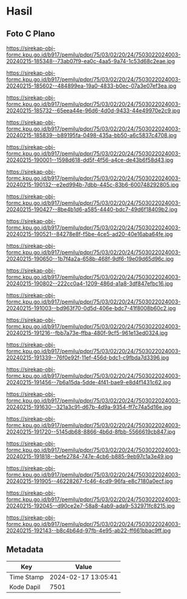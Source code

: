 # Hasil

## Foto C Plano

https://sirekap-obj-formc.kpu.go.id/b917/pemilu/pdpr/75/03/02/20/24/7503022024003-20240215-185348--73ab07f9-ea0c-4aa5-9a74-1c53d68c2eae.jpg

https://sirekap-obj-formc.kpu.go.id/b917/pemilu/pdpr/75/03/02/20/24/7503022024003-20240215-185602--484899ea-19a0-4833-b0ec-07a3e07ef3ea.jpg

https://sirekap-obj-formc.kpu.go.id/b917/pemilu/pdpr/75/03/02/20/24/7503022024003-20240215-185732--65eea44e-96d6-4d0d-9433-44e49970e2c9.jpg

https://sirekap-obj-formc.kpu.go.id/b917/pemilu/pdpr/75/03/02/20/24/7503022024003-20240215-185839--b89195fa-0498-435a-bb50-a6c5837c4708.jpg

https://sirekap-obj-formc.kpu.go.id/b917/pemilu/pdpr/75/03/02/20/24/7503022024003-20240215-190001--1598d618-dd5f-4f56-a4ce-de43b6f58d43.jpg

https://sirekap-obj-formc.kpu.go.id/b917/pemilu/pdpr/75/03/02/20/24/7503022024003-20240215-190132--e2ed994b-7dbb-445c-83b6-600748292805.jpg

https://sirekap-obj-formc.kpu.go.id/b917/pemilu/pdpr/75/03/02/20/24/7503022024003-20240215-190427--8be4b1d6-a585-4440-bdc7-49d6f18409b2.jpg

https://sirekap-obj-formc.kpu.go.id/b917/pemilu/pdpr/75/03/02/20/24/7503022024003-20240215-190521--84278e8f-f5be-4ce5-ad20-40e16aba64fe.jpg

https://sirekap-obj-formc.kpu.go.id/b917/pemilu/pdpr/75/03/02/20/24/7503022024003-20240215-190650--1b7f4a2a-658b-468f-9df6-19e09d65d96c.jpg

https://sirekap-obj-formc.kpu.go.id/b917/pemilu/pdpr/75/03/02/20/24/7503022024003-20240215-190802--222cc0a4-1209-486d-a1a8-3df847efbc16.jpg

https://sirekap-obj-formc.kpu.go.id/b917/pemilu/pdpr/75/03/02/20/24/7503022024003-20240215-191003--bd963f70-0d5d-406e-bdc7-41f8008b60c2.jpg

https://sirekap-obj-formc.kpu.go.id/b917/pemilu/pdpr/75/03/02/20/24/7503022024003-20240215-191216--fbb7a73e-ffba-480f-9cf5-961e13ed0324.jpg

https://sirekap-obj-formc.kpu.go.id/b917/pemilu/pdpr/75/03/02/20/24/7503022024003-20240215-191339--76f0e92f-11ef-456d-bdc1-c9fbda7d3396.jpg

https://sirekap-obj-formc.kpu.go.id/b917/pemilu/pdpr/75/03/02/20/24/7503022024003-20240215-191456--7b6a15da-5dde-4f41-bae9-e8d4f1431c62.jpg

https://sirekap-obj-formc.kpu.go.id/b917/pemilu/pdpr/75/03/02/20/24/7503022024003-20240215-191630--321a3c91-d67b-4d9a-9354-ff7c74a5d16e.jpg

https://sirekap-obj-formc.kpu.go.id/b917/pemilu/pdpr/75/03/02/20/24/7503022024003-20240215-191720--5145db68-8866-4b6d-8fbb-5566619cb847.jpg

https://sirekap-obj-formc.kpu.go.id/b917/pemilu/pdpr/75/03/02/20/24/7503022024003-20240215-191818--befe2784-747e-4cb6-b885-9eb97c1a3e49.jpg

https://sirekap-obj-formc.kpu.go.id/b917/pemilu/pdpr/75/03/02/20/24/7503022024003-20240215-191905--46228267-fc46-4cd9-96fa-e8c7180a0ecf.jpg

https://sirekap-obj-formc.kpu.go.id/b917/pemilu/pdpr/75/03/02/20/24/7503022024003-20240215-192045--d90ce2e7-58a8-4ab9-ada9-532971fc8215.jpg

https://sirekap-obj-formc.kpu.go.id/b917/pemilu/pdpr/75/03/02/20/24/7503022024003-20240215-192143--b8c4b64d-97fb-4e95-ab22-ff661bbac9ff.jpg


## Metadata

| Key        | Value               |
| ---------- | ------------------- |
| Time Stamp | 2024-02-17 13:05:41 |
| Kode Dapil | 7501                |



